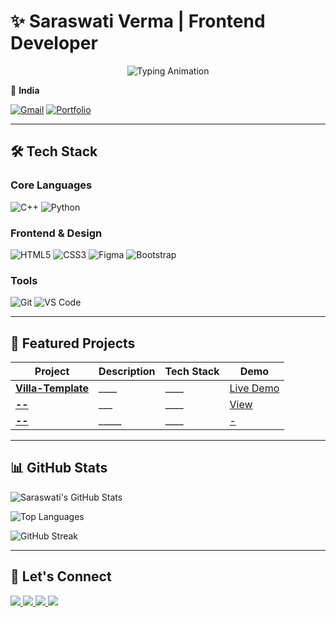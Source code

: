 # ✨ Saraswati Verma | Frontend Developer

<p align="center">
  <img src="https://readme-typing-svg.herokuapp.com?font=Fira+Code&pause=1000&color=7F5AF0&width=435&lines=Coding+with+passion;Designing+with+purpose;Building+for+impact" alt="Typing Animation">
</p>

<span>📍 <strong>India</strong></span> 

[![Gmail](https://img.shields.io/badge/-Gmail-D14836?style=flat&logo=gmail&logoColor=white)](mailto:saraswati74888@gmail.com)
[![Portfolio](https://img.shields.io/badge/-Portfolio-0A66C2?style=flat&logo=google-chrome&logoColor=white)](https://saras-portfolio-1.netlify.app/)

  

---

## 🛠️ **Tech Stack**

<div>

### **Core Languages**
![C++](https://img.shields.io/badge/-C++(Basic)-00599C?style=for-the-badge&logo=c%2B%2B&logoColor=white)
![Python](https://img.shields.io/badge/-Python(Basic)-3776AB?style=for-the-badge&logo=python&logoColor=white)


### **Frontend & Design**
![HTML5](https://img.shields.io/badge/-HTML5-E34F26?style=for-the-badge&logo=html5&logoColor=white)
![CSS3](https://img.shields.io/badge/-CSS3-1572B6?style=for-the-badge&logo=css3&logoColor=white)
![Figma](https://img.shields.io/badge/-Figma-F24E1E?style=for-the-badge&logo=figma&logoColor=white)
![Bootstrap](https://img.shields.io/badge/-Bootstrap-7952B3?style=for-the-badge&logo=bootstrap&logoColor=white)



### **Tools**
![Git](https://img.shields.io/badge/-Git-F05032?style=for-the-badge&logo=git&logoColor=white)
![VS Code](https://img.shields.io/badge/-VS_Code-007ACC?style=for-the-badge&logo=visual-studio-code&logoColor=white)




</div>

---

## 🚀 **Featured Projects**

<div>

| Project | Description | Tech Stack | Demo |
|---------|-------------|------------|------|
| **[Villa-Template](villa-template.netlify.app/)** |____ |____ | [Live Demo](#) |
| **[--](link)** | ___ |____  | [View](#) |
| **[--](link)** | _____ |____| [-](#) |

</div>

---

## 📊 **GitHub Stats**

<div>

![Saraswati's GitHub Stats](https://github-readme-stats.vercel.app/api?username=YOUR_USERNAME&show_icons=true&theme=radical&hide_border=true&bg_color=0D1117&title_color=7F5AF0&icon_color=2CB67D)

![Top Languages](https://github-readme-stats.vercel.app/api/top-langs/?username=YOUR_USERNAME&layout=compact&theme=radical&hide_border=true&bg_color=0D1117&title_color=7F5AF0)

![GitHub Streak](https://streak-stats.demolab.com?user=YOUR_USERNAME&theme=radical&hide_border=true&background=0D1117&stroke=7F5AF0)

</div>

---

## 🌟 **Let's Connect**

<p>
  <a href="https://linkedin.com/in/yourprofile">
    <img src="https://img.shields.io/badge/LinkedIn-0A66C2?style=for-the-badge&logo=linkedin&logoColor=white&labelColor=0D1117"/>
  </a>
  <a href="https://github.com/YOUR_USERNAME">
    <img src="https://img.shields.io/badge/GitHub-181717?style=for-the-badge&logo=github&logoColor=white&labelColor=0D1117"/>
  </a>
  <a href="mailto:saraswati@example.com">
    <img src="https://img.shields.io/badge/Email-EA4335?style=for-the-badge&logo=gmail&logoColor=white&labelColor=0D1117"/>
  </a>
  <a href="https://twitter.com/yourhandle">
    <img src="https://img.shields.io/badge/Twitter-1DA1F2?style=for-the-badge&logo=twitter&logoColor=white&labelColor=0D1117"/>
  </a>
</p>
